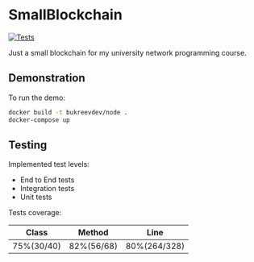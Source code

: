 # SmallBlockchain

[![Tests](https://github.com/ebukreev/SmallBlockchain/actions/workflows/gradle-tests.yml/badge.svg?branch=master)](https://github.com/ebukreev/SmallBlockchain/actions/workflows/gradle-tests.yml)

Just a small blockchain for my university network programming course.

## Demonstration

To run the demo:

```bash
docker build -t bukreevdev/node .
docker-compose up
```

## Testing

Implemented test levels:
* End to End tests
* Integration tests
* Unit tests

Tests coverage:

| Class      | Method     | Line         |
|------------|------------|--------------|
| 75%(30/40) | 82%(56/68) | 80%(264/328) |